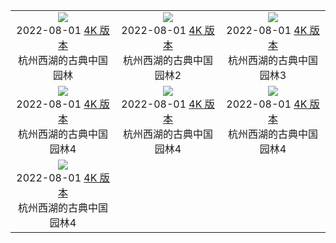 |     |     |     | 
|:---:|:---:|:---:| 
|![](https://cn.bing.com//th?id=OHR.theBeginningofAutumn2022_ZH-CN9413449297_1920x1080.jpg&rf=LaDigue_1920x1080.jpg&pid=hp&w=480&h=271&rs=1&c=4) <br> 2022-08-01 [4K 版本](https://cn.bing.com//th?id=OHR.theBeginningofAutumn2022_ZH-CN9413449297_1920x1080.jpg&rf=LaDigue_1920x1080.jpg&pid=hp&w=480&h=271&rs=1&c=4) <br> 杭州西湖的古典中国园林|![](https://cn.bing.com//th?id=OHR.NoctilucentClouds_ZH-CN4816301354_UHD.jpg&pid=hp&w=480&h=271&rs=1&c=4) <br> 2022-08-01 [4K 版本](https://cn.bing.com//th?id=OHR.NoctilucentClouds_ZH-CN4816301354_UHD.jpg&pid=hp&w=480&h=271&rs=1&c=4) <br> 杭州西湖的古典中国园林2|![](https://cn.bing.com//th?id=OHR.NoctilucentClouds_ZH-CN4816301354_UHD.jpg&pid=hp&w=480&h=271&rs=1&c=4) <br> 2022-08-01 [4K 版本](https://cn.bing.com//th?id=OHR.NoctilucentClouds_ZH-CN4816301354_UHD.jpg&pid=hp&w=480&h=271&rs=1&c=4) <br> 杭州西湖的古典中国园林3|
|![](https://cn.bing.com//th?id=OHR.NoctilucentClouds_ZH-CN4816301354_UHD.jpg&pid=hp&w=480&h=271&rs=1&c=4) <br> 2022-08-01 [4K 版本](https://cn.bing.com//th?id=OHR.NoctilucentClouds_ZH-CN4816301354_UHD.jpg&pid=hp&w=480&h=271&rs=1&c=4) <br> 杭州西湖的古典中国园林4|![](https://cn.bing.com//th?id=OHR.NoctilucentClouds_ZH-CN4816301354_UHD.jpg&pid=hp&w=480&h=271&rs=1&c=4) <br> 2022-08-01 [4K 版本](https://cn.bing.com//th?id=OHR.NoctilucentClouds_ZH-CN4816301354_UHD.jpg&pid=hp&w=480&h=271&rs=1&c=4) <br> 杭州西湖的古典中国园林4|![](https://cn.bing.com//th?id=OHR.NoctilucentClouds_ZH-CN4816301354_UHD.jpg&pid=hp&w=480&h=271&rs=1&c=4) <br> 2022-08-01 [4K 版本](https://cn.bing.com//th?id=OHR.NoctilucentClouds_ZH-CN4816301354_UHD.jpg&pid=hp&w=480&h=271&rs=1&c=4) <br> 杭州西湖的古典中国园林4|
|![](https://cn.bing.com//th?id=OHR.NoctilucentClouds_ZH-CN4816301354_UHD.jpg&pid=hp&w=480&h=271&rs=1&c=4) <br> 2022-08-01 [4K 版本](https://cn.bing.com//th?id=OHR.NoctilucentClouds_ZH-CN4816301354_UHD.jpg&pid=hp&w=480&h=271&rs=1&c=4) <br> 杭州西湖的古典中国园林4